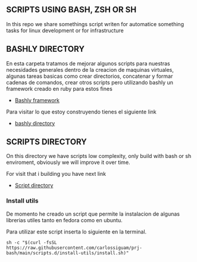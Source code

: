 SCRIPTS USING BASH, ZSH OR SH
------------------------------------------------

In this repo we share somethings script writen for automatice something tasks for linux development or for infrastructure

## BASHLY DIRECTORY
En esta carpeta tratamos de mejorar algunos scripts para nuestras necesidades generales dentro de la creacion de maquinas virtuales, algunas tareas basicas como crear directorios, concatenar y formar cadenas de comandos, crear otros scripts pero utilizando bashly un framework creado en ruby para estos fines 
- [Bashly framework](https://bashly.dannyb.co/)

Para visitar lo que estoy construyendo tienes el siguiente link
- [bashly directory](https://github.com/carlossiguam/prj-bash/tree/main/bashly.d)

## SCRIPTS DIRECTORY
On this directory we have scripts low complexity, only build with bash or sh enviroment, obviously we will improve it over time.

For visit that i building you have next link
- [Script directory](https://github.com/carlossiguam/prj-bash/tree/main/scripts.d)


### Install utils
De momento he creado un script que permite la instalacion de algunas librerias utiles tanto en fedora como en ubuntu. 

Para utilizar este script inserta lo siguiente en la terminal.

```shell
sh -c "$(curl -fsSL https://raw.githubusercontent.com/carlossiguam/prj-bash/main/scripts.d/install-utils/install.sh)"
```